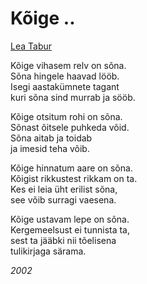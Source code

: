 # Kõige ..

[Lea Tabur](./)

Kõige vihasem relv on sõna.  
Sõna hingele haavad lööb.  
Isegi aastakümnete tagant  
kuri sõna sind murrab ja sööb.

Kõige otsitum rohi on sõna.  
Sõnast õitsele puhkeda võid.  
Sõna aitab ja toidab  
ja imesid teha võib.

Kõige hinnatum aare on sõna.  
Kõigist rikkustest rikkam on ta.  
Kes ei leia üht erilist sõna,  
see võib surragi vaesena.

Kõige ustavam lepe on sõna.  
Kergemeelsust ei tunnista ta,  
sest ta jääbki nii tõelisena  
tulikirjaga särama.

_2002_

